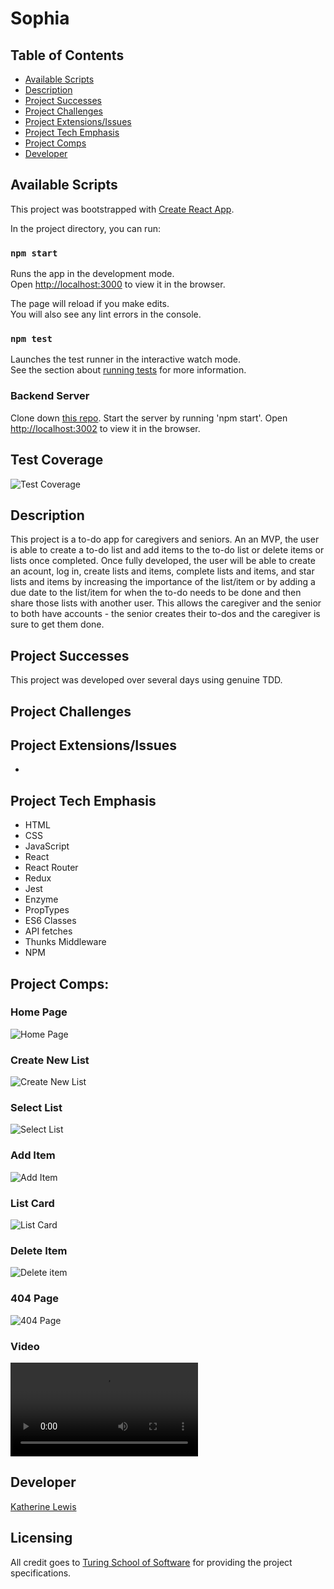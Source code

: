 # Sophia


## Table of Contents
* [Available Scripts](#Available-Scripts)
* [Description](#Description)
* [Project Successes](Project-Successes)
* [Project Challenges](Project-Challenges)
* [Project Extensions/Issues](Project-Extensions/Issues)
* [Project Tech Emphasis](Project-Tech-Emphasis)
* [Project Comps](Project-Comps)
* [Developer](Developer)

## Available Scripts

This project was bootstrapped with [Create React App](https://github.com/facebook/create-react-app).

In the project directory, you can run:

### `npm start`

Runs the app in the development mode.<br>
Open [http://localhost:3000](http://localhost:3000) to view it in the browser.

The page will reload if you make edits.<br>
You will also see any lint errors in the console.

### `npm test`

Launches the test runner in the interactive watch mode.<br>
See the section about [running tests](https://facebook.github.io/create-react-app/docs/running-tests) for more information.

### Backend Server

Clone down [this repo]('https://github.com/kalex19/Sophia-server'). Start the server by running 'npm start'. Open [http://localhost:3002](http://localhost:3002) to view it in the browser.

## Test Coverage

![Test Coverage](./src/images/test-coverage.png)

## Description

This project is a to-do app for caregivers and seniors. An an MVP, the user is able to create a to-do list and add items to the to-do list or delete items or lists once completed. Once fully developed, the user will be able to create an acount, log in, create lists and items, complete lists and items, and star lists and items by increasing the importance of the list/item or by adding a due date to the list/item for when the to-do needs to be done and then share those lists with another user. This allows the caregiver and the senior to both have accounts - the senior creates their to-dos and the caregiver is sure to get them done.

## Project Successes

This project was developed over several days using genuine TDD. 

## Project Challenges




## Project Extensions/Issues

* 

## Project Tech Emphasis

* HTML
* CSS
* JavaScript
* React
* React Router
* Redux
* Jest
* Enzyme
* PropTypes
* ES6 Classes
* API fetches
* Thunks Middleware
* NPM

## Project Comps:

### Home Page

![Home Page](./src/assets/Home-Page.png)

### Create New List

![Create New List](./src/assets/Create-New-List.png)

### Select List

![Select List](./src/assets/Select-List.png)

### Add Item

![Add Item](./src/assets/Add-Item.png)

### List Card

![List Card](./src/assets/List-Card.png)

### Delete Item

![Delete item](./src/assets/Delete-Item.png)

### 404 Page

![404 Page](./src/assets/404-Page.png)


### Video

![Video](./src/assets/video-sophia.mov)


## Developer

[Katherine Lewis](https://github.com/kalex19)

## Licensing

All credit goes to <a href="turing.io">Turing School of Software</a> for providing the project specifications.
